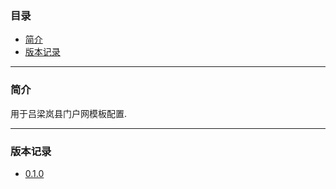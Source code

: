 ### 目录

* [简介](#abstract)
* [版本记录](#version)

---

### <a name="abstract">简介</a>

用于吕梁岚县门户网模板配置.

---

### <a name="version">版本记录</a>

* [0.1.0](./Docs/Version/0.1.0.md "0.1.0")